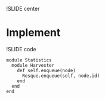 !SLIDE center

# Implement #

!SLIDE code

    module Statistics
      module Harvester
        def self.enqueue(node)
          Resque.enqueue(self, node.id)
        end
      end
    end
